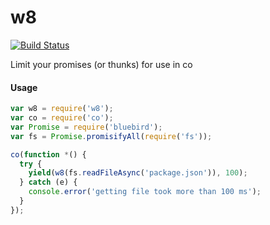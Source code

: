 w8
===

[![Build Status](https://travis-ci.org/kolodny/w8.svg?branch=master)](https://travis-ci.org/kolodny/w8)

Limit your promises (or thunks) for use in co

#### Usage

```js
var w8 = require('w8');
var co = require('co');
var Promise = require('bluebird');
var fs = Promise.promisifyAll(require('fs'));

co(function *() {
  try {
    yield(w8(fs.readFileAsync('package.json')), 100);
  } catch (e) {
    console.error('getting file took more than 100 ms');
  } 
});
```
